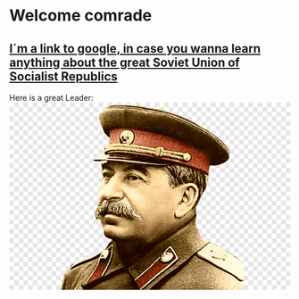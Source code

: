 # Welcome comrade
## [I´m a link to google, in case you wanna learn anything about the great Soviet Union of Socialist Republics](https://www.google.com)

Here is a great Leader:
![alt text](https://github.com/STSimon02/Test/blob/main/Stalin.png "Stalin")

